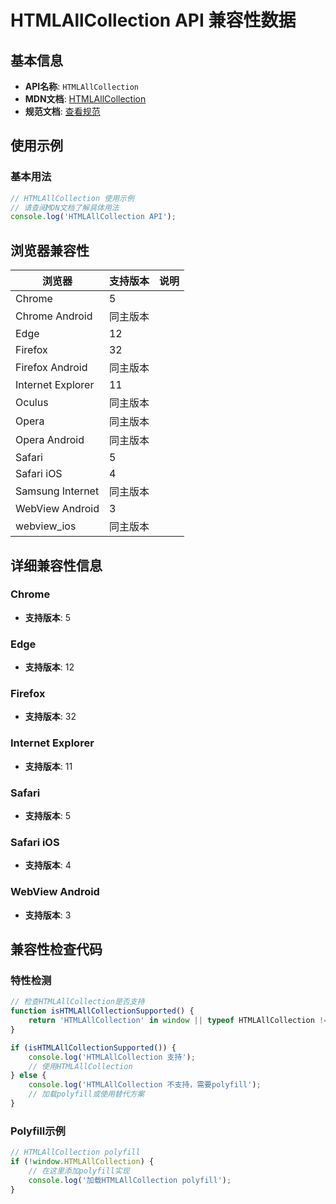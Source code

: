 # HTMLAllCollection API 兼容性数据

## 基本信息

- **API名称**: `HTMLAllCollection`
- **MDN文档**: [HTMLAllCollection](https://developer.mozilla.org/docs/Web/API/HTMLAllCollection)
- **规范文档**: [查看规范](https://html.spec.whatwg.org/multipage/common-dom-interfaces.html#the-htmlallcollection-interface)

## 使用示例

### 基本用法

```javascript
// HTMLAllCollection 使用示例
// 请查阅MDN文档了解具体用法
console.log('HTMLAllCollection API');
```

## 浏览器兼容性

| 浏览器 | 支持版本 | 说明 |
|--------|----------|------|
| Chrome | 5 |  |
| Chrome Android | 同主版本 |  |
| Edge | 12 |  |
| Firefox | 32 |  |
| Firefox Android | 同主版本 |  |
| Internet Explorer | 11 |  |
| Oculus | 同主版本 |  |
| Opera | 同主版本 |  |
| Opera Android | 同主版本 |  |
| Safari | 5 |  |
| Safari iOS | 4 |  |
| Samsung Internet | 同主版本 |  |
| WebView Android | 3 |  |
| webview_ios | 同主版本 |  |

## 详细兼容性信息

### Chrome

- **支持版本**: 5

### Edge

- **支持版本**: 12

### Firefox

- **支持版本**: 32

### Internet Explorer

- **支持版本**: 11

### Safari

- **支持版本**: 5

### Safari iOS

- **支持版本**: 4

### WebView Android

- **支持版本**: 3

## 兼容性检查代码

### 特性检测

```javascript
// 检查HTMLAllCollection是否支持
function isHTMLAllCollectionSupported() {
    return 'HTMLAllCollection' in window || typeof HTMLAllCollection !== 'undefined';
}

if (isHTMLAllCollectionSupported()) {
    console.log('HTMLAllCollection 支持');
    // 使用HTMLAllCollection
} else {
    console.log('HTMLAllCollection 不支持，需要polyfill');
    // 加载polyfill或使用替代方案
}
```

### Polyfill示例

```javascript
// HTMLAllCollection polyfill
if (!window.HTMLAllCollection) {
    // 在这里添加polyfill实现
    console.log('加载HTMLAllCollection polyfill');
}
```

